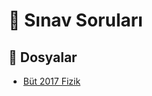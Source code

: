 # 📃 Sınav Soruları


## 📂 Dosyalar

<!--YPackage.YGitbookIntegration-tarafından-otomatik-oluşturulmuştur-->

- [Büt 2017 Fizik](B%C3%BCt%202017%20Fizik.pdf)

<!--YPackage.YGitbookIntegration-tarafından-otomatik-oluşturulmuştur-->
